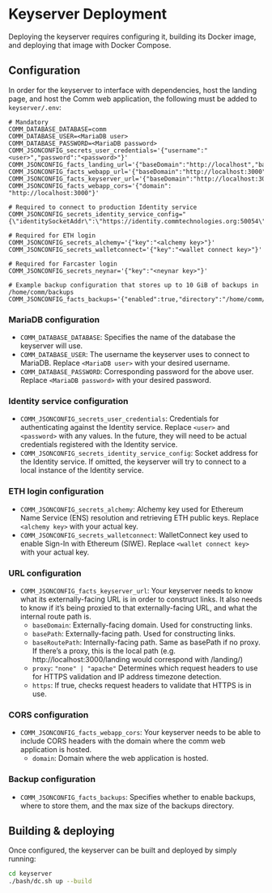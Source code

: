 # Keyserver Deployment

Deploying the keyserver requires configuring it, building its Docker image, and deploying that image with Docker Compose.

## Configuration

In order for the keyserver to interface with dependencies, host the landing page, and host the Comm web application, the following must be added to `keyserver/.env`:

```
# Mandatory
COMM_DATABASE_DATABASE=comm
COMM_DATABASE_USER=<MariaDB user>
COMM_DATABASE_PASSWORD=<MariaDB password>
COMM_JSONCONFIG_secrets_user_credentials='{"username":"<user>","password":"<password>"}'
COMM_JSONCONFIG_facts_landing_url='{"baseDomain":"http://localhost","basePath":"/commlanding/","baseRoutePath":"/commlanding/","https":false}'
COMM_JSONCONFIG_facts_webapp_url='{"baseDomain":"http://localhost:3000","basePath":"/webapp/","https":false,"baseRoutePath":"/webapp/","proxy":"none"}'
COMM_JSONCONFIG_facts_keyserver_url='{"baseDomain":"http://localhost:3000","basePath":"/keyserver/","baseRoutePath":"/keyserver/","https":false,"proxy":"none"}'
COMM_JSONCONFIG_facts_webapp_cors='{"domain": "http://localhost:3000"}'

# Required to connect to production Identity service
COMM_JSONCONFIG_secrets_identity_service_config="{\"identitySocketAddr\":\"https://identity.commtechnologies.org:50054\"}"

# Required for ETH login
COMM_JSONCONFIG_secrets_alchemy='{"key":"<alchemy key>"}'
COMM_JSONCONFIG_secrets_walletconnect='{"key":"<wallet connect key>"}'

# Required for Farcaster login
COMM_JSONCONFIG_secrets_neynar='{"key":"<neynar key>"}'

# Example backup configuration that stores up to 10 GiB of backups in /home/comm/backups
COMM_JSONCONFIG_facts_backups='{"enabled":true,"directory":"/home/comm/backups","maxDirSizeMiB":10240}'
```

### MariaDB configuration

- `COMM_DATABASE_DATABASE`: Specifies the name of the database the keyserver will use.
- `COMM_DATABASE_USER`: The username the keyserver uses to connect to MariaDB. Replace `<MariaDB user>` with your desired username.
- `COMM_DATABASE_PASSWORD`: Corresponding password for the above user. Replace `<MariaDB password>` with your desired password.

### Identity service configuration

- `COMM_JSONCONFIG_secrets_user_credentials`: Credentials for authenticating against the Identity service. Replace `<user>` and `<password>` with any values. In the future, they will need to be actual credentials registered with the Identity service.
- `COMM_JSONCONFIG_secrets_identity_service_config`: Socket address for the Identity service. If omitted, the keyserver will try to connect to a local instance of the Identity service.

### ETH login configuration

- `COMM_JSONCONFIG_secrets_alchemy`: Alchemy key used for Ethereum Name Service (ENS) resolution and retrieving ETH public keys. Replace `<alchemy key>` with your actual key.
- `COMM_JSONCONFIG_secrets_walletconnect`: WalletConnect key used to enable Sign-In with Ethereum (SIWE). Replace `<wallet connect key>` with your actual key.

### URL configuration

- `COMM_JSONCONFIG_facts_keyserver_url`: Your keyserver needs to know what its externally-facing URL is in order to construct links. It also needs to know if it’s being proxied to that externally-facing URL, and what the internal route path is.
  - `baseDomain`: Externally-facing domain. Used for constructing links.
  - `basePath`: Externally-facing path. Used for constructing links.
  - `baseRoutePath`: Internally-facing path. Same as basePath if no proxy. If there’s a proxy, this is the local path (e.g. http://localhost:3000/landing would correspond with /landing/)
  - `proxy`: `"none" | "apache"` Determines which request headers to use for HTTPS validation and IP address timezone detection.
  - `https`: If true, checks request headers to validate that HTTPS is in use.

### CORS configuration

- `COMM_JSONCONFIG_facts_webapp_cors`: Your keyserver needs to be able to include CORS headers with the domain where the comm web application is hosted.
  - `domain`: Domain where the web application is hosted.

### Backup configuration

- `COMM_JSONCONFIG_facts_backups`: Specifies whether to enable backups, where to store them, and the max size of the backups directory.

## Building & deploying

Once configured, the keyserver can be built and deployed by simply running:

```bash
cd keyserver
./bash/dc.sh up --build
```
